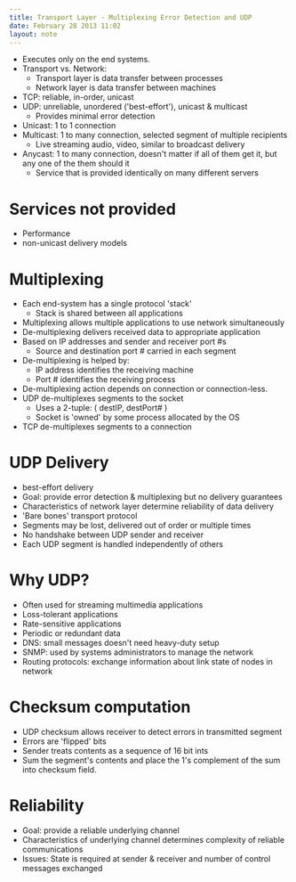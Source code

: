 ```yaml
---
title: Transport Layer - Multiplexing Error Detection and UDP
date: February 28 2013 11:02
layout: note
---
```


- Executes only on the end systems.
- Transport vs. Network:
	- Transport layer is data transfer between processes
	- Network layer is data transfer between machines
- TCP: reliable, in-order, unicast
- UDP: unreliable, unordered ('best-effort'), unicast & multicast
	- Provides minimal error detection
- Unicast: 1 to 1 connection
- Multicast: 1 to many connection, selected segment of multiple recipients
	- Live streaming audio, video, similar to broadcast delivery
- Anycast: 1 to many connection, doesn't matter if all of them get it, but any one of the them should it
	- Service that is provided identically on many different servers

# Services not provided #
- Performance
- non-unicast delivery models

# Multiplexing #
- Each end-system has a single protocol 'stack'
	- Stack is shared between all applications
- Multiplexing allows multiple applications to use network simultaneously
- De-multiplexing delivers received data to appropriate application
- Based on IP addresses and sender and receiver port #s
	- Source and destination port # carried in each segment
- De-multiplexing is helped by:
	- IP address identifies the receiving machine
	- Port # identifies the receiving process
- De-multiplexing action depends on connection or connection-less.
- UDP de-multiplexes segments to the socket
	- Uses a 2-tuple: ( destIP, destPort# )
	- Socket is 'owned' by some process allocated by the OS
- TCP de-multiplexes segments to a connection

# UDP Delivery #
- best-effort delivery
- Goal: provide error detection & multiplexing but no delivery guarantees
- Characteristics of network layer determine reliability of data delivery
- 'Bare bones' transport protocol
- Segments may be lost, delivered out of order or multiple times
- No handshake between UDP sender and receiver
- Each UDP segment is handled independently of others

# Why UDP? #
- Often used for streaming multimedia applications
- Loss-tolerant applications
- Rate-sensitive applications
- Periodic or redundant data
- DNS: small messages doesn't need heavy-duty setup
- SNMP: used by systems administrators to manage the network
- Routing protocols: exchange information about link state of nodes in network

# Checksum computation #
- UDP checksum allows receiver to detect errors in transmitted segment
- Errors are 'flipped' bits
- Sender treats contents as a sequence of 16 bit ints
- Sum the segment's contents and place the 1's complement of the sum into checksum field.

# Reliability #
- Goal: provide a reliable underlying channel
- Characteristics of underlying channel determines complexity of reliable communications
- Issues: State is required at sender & receiver and number of control messages exchanged